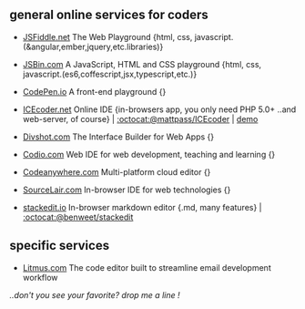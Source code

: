 ## general online services for coders 
- [JSFiddle.net](https://JSFiddle.net)
    The Web Playground {html, css, javascript.(&angular,ember,jquery,etc.libraries)}

- [JSBin.com](https://JSBin.com)
    A JavaScript, HTML and CSS playground {html, css, javascript.(es6,coffescript,jsx,typescript,etc.)}

- [CodePen.io](https://CodePen.io)
    A front-end playground {}

- [ICEcoder.net](https://ICEcoder.net)
    Online IDE {in-browsers app, you only need PHP 5.0+ ..and web-server, of course} | [:octocat:@mattpass/ICEcoder](http://github.com/mattpass/ICEcoder) | [demo](http://demo.icecoder.net/ICEcoder/) 

- [Divshot.com](https://Divshot.com)
    The Interface Builder for Web Apps {}

- [Codio.com](https://Codio.com)
    Web IDE for web development, teaching and learning {}

- [Codeanywhere.com](https://Codeanywhere.com)
    Multi-platform cloud editor {}

- [SourceLair.com](https://SourceLair.com)
    In-browser IDE for web technologies {}
    
- [stackedit.io](https://stackedit.io)
    In-browser markdown editor {.md, many features} | [:octocat:@benweet/stackedit](https://github.com/benweet/stackedit)

## specific services 
- [Litmus.com](https://litmus.com/email-testing) 
    The code editor built to streamline email development workflow

*..don't you see your favorite?  drop me a line !*

